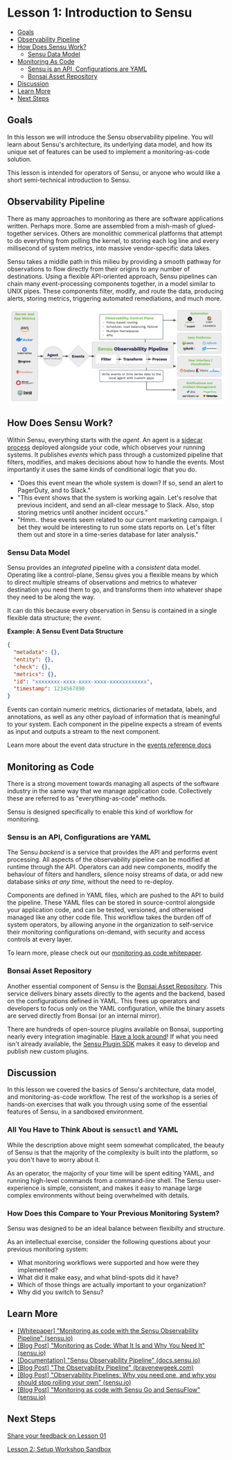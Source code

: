 # Lesson 1: Introduction to Sensu

- [Goals](#goals)
- [Observability Pipeline](#observability-pipeline)
- [How Does Sensu Work?](#how-does-sensu-work)
  - [Sensu Data Model](#sensu-data-model)
- [Monitoring As Code](#monitoring-as-code)
  - [Sensu is an API, Configurations are YAML](#sensu-is-an-api-configurations-are-yaml)
  - [Bonsai Asset Repository](#bonsai-asset-repository)
- [Discussion](#discussion)
- [Learn More](#learn-more)
- [Next Steps](#next-steps)

## Goals
In this lesson we will introduce the Sensu observability pipeline. You will learn about Sensu's architecture, its underlying data model, and how its unique set of features can be used to implement a monitoring-as-code solution.

This lesson is intended for operators of Sensu, or anyone who would like a short semi-technical introduction to Sensu.

## Observability Pipeline

There as many approaches to monitoring as there are software applications written. 
Perhaps more. 
Some are assembled from a mish-mash of glued-together services.
Others are monolithic commerical platforms that attempt to do everything from polling the kernel, to storing each log line and every millisecond of system metrics, into massive vendor-specific data lakes. 

Sensu takes a middle path in this milieu by providing a smooth pathway for observations to flow directly from their origins to any number of destinations. 
Using a flexible API-oriented approach, Sensu pipelines can chain many event-processing components together, in a model similar to UNIX pipes. 
These components filter, modify, and route the data, producing alerts, storing metrics, triggering automated remediations, and much more.

![](img/sensu-observability-pipeline.png)

## How Does Sensu Work?
Within Sensu, everything starts with the _agent_. 
An agent is a [sidecar process][sidecar_process] deployed alongside your code, which observes your running systems.
It publishes _events_ which pass through a customized pipeline that filters, modifies, and makes decisions about how to handle the events. 
Most importantly it uses the same kinds of conditional logic that you do.

- "Does this event mean the whole system is down? If so, send an alert to PagerDuty, and to Slack."
- "This event shows that the system is working again. Let's resolve that previous incident, and send an all-clear message to Slack. Also, stop storing metrics until another incident occurs." 
- "Hmm.. these events seem related to our current marketing campaign. I bet they would be interesting to run some stats reports on. Let's filter them out and store in a time-series database for later analysis."

### Sensu Data Model

Sensu provides an _integrated_ pipeline with a _consistent_ data model. 
Operating like a control-plane, Sensu gives you a flexible means by which to direct multiple streams of observations and metrics to whatever destination you need them to go, and transforms them into whatever shape they need to be along the way.

It can do this because every observation in Sensu is contained in a single flexible data structure; the _event_.

**Example: A Sensu Event Data Structure**
```json
{
  "metadata": {},
  "entity": {},
  "check": {},
  "metrics": {},
  "id": "xxxxxxxx-xxxx-xxxx-xxxx-xxxxxxxxxxxx",
  "timestamp": 1234567890
}
```

Events can contain numeric metrics, dictionaries of metadata, labels, and annotations, as well as any other payload of information that is meaningful to your system.
Each component in the pipeline expects a stream of events as input and outputs a stream to the next component.

Learn more about the event data structure in the [events reference docs](https://docs.sensu.io/sensu-go/latest/observability-pipeline/observe-events/events/)

## Monitoring as Code

There is a strong movement towards managing all aspects of the software industry in the same way that we manage application code. 
Collectively these are referred to as "everything-as-code" methods.

Sensu is designed specifically to enable this kind of workflow for monitoring.

### Sensu is an API, Configurations are YAML

The Sensu _backend_ is a service that provides the API and performs event processing.
All aspects of the observability pipeline can be modified at runtime through the API. 
Operators can add new components, modify the behaviour of filters and handlers, silence noisy streams of data, or add new database sinks *at any time*, without the need to re-deploy.

Components are defined in YAML files, which are pushed to the API to build the pipeline.
These YAML files can be stored in source-control alongside your application code, and can be tested, versioned, and otherwised managed like any other code file.
This workflow takes the burden off of system operators, by allowing anyone in the organization to self-service their monitoring configurations on-demand, with security and access controls at every layer.

To learn more, please check out our [monitoring as code whitepaper](https://sensu.io/resources/whitepaper/monitoring-as-code-with-sensu).

### Bonsai Asset Repository

Another essential component of Sensu is the [Bonsai Asset Repository](https://bonsai.sensu.io/).
This service delivers binary assets directly to the agents and the backend, based on the configurations defined in YAML.
This frees up operators and developers to focus only on the YAML configuration, while the binary assets are served directly from Bonsai (or an internal mirror).

There are hundreds of open-source plugins available on Bonsai, supporting nearly every integration imaginable. 
[Have a look around](https://bonsai.sensu.io/assets)! 
If what you need isn't already available, the [Sensu Plugin SDK](https://github.com/sensu/sensu-plugin-sdk) makes it easy to develop and publish new custom plugins.

## Discussion

In this lesson we covered the basics of Sensu's architecture, data model, and monitoring-as-code workflow. 
The rest of the workshop is a series of hands-on exercises that walk you through using some of the essential features of Sensu, in a sandboxed environment.

### All You Have to Think About is `sensuctl` and YAML

While the description above might seem somewhat complicated, the beauty of Sensu is that the majority of the complexity is built into the platform, so you don't have to worry about it. 

As an operator, the majority of your time will be spent editing YAML, and running high-level commands from a command-line shell.
The Sensu user-experience is simple, consistent, and makes it easy to manage large complex environments without being overwhelmed with details.

### How Does this Compare to Your Previous Monitoring System?

Sensu was designed to be an ideal balance between flexibilty and structure.

As an intellectual exercise, consider the following questions about your previous monitoring system:
- What monitoring workflows were supported and how were they implemented?
- What did it make easy, and what blind-spots did it have?
- Which of those things are actually important to your organization? 
- Why did you switch to Sensu?

## Learn More

- [[Whitepaper] "Monitoring as code with the Sensu Observability Pipeline" (sensu.io)](https://sensu.io/resources/whitepaper/monitoring-as-code-with-sensu)
- [[Blog Post] "Monitoring as Code: What It Is and Why You Need It" (sensu.io)](https://sensu.io/blog/monitoring-as-code-what-it-is-and-why-you-need-it)
- [[Documentation] "Sensu Observability Pipeline" (docs.sensu.io)](https://docs.sensu.io/sensu-go/latest/observability-pipeline/)
- [[Blog Post] "The Observability Pipeline" (bravenewgeek.com)](https://bravenewgeek.com/the-observability-pipeline/)
- [[Blog Post] "Observability Pipelines: Why you need one, and why you should stop rolling your own" (sensu.io)](https://sensu.io/blog/observability-pipelines-why-you-need-one-and-why-you-should-stop-rolling-your-own)
- [[Blog Post] "Monitoring as code with Sensu Go and SensuFlow" (sensu.io)](https://sensu.io/blog/monitoring-as-code-with-sensu-flow)

## Next Steps

[Share your feedback on Lesson 01](https://github.com/sensu/sensu-go-workshop/issues/new?template=lesson_feedback.md&labels=feedback%2Clesson-01&title=Lesson%2001%20Feedback)

[Lesson 2: Setup Workshop Sandbox](../02/README.md#readme)


[sidecar_process]: https://docs.microsoft.com/en-us/azure/architecture/patterns/sidecar

